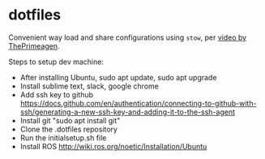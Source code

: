# dotfiles

Convenient way load and share configurations using `stow`, per [video by ThePrimeagen](https://www.youtube.com/watch?v=tkUllCAGs3c&ab_channel=ThePrimeagen).

Steps to setup dev machine:
- After installing Ubuntu, sudo apt update, sudo apt upgrade
- Install sublime text, slack, google chrome
- Add ssh key to github https://docs.github.com/en/authentication/connecting-to-github-with-ssh/generating-a-new-ssh-key-and-adding-it-to-the-ssh-agent
- Install git "sudo apt install git"
- Clone the .dotfiles repository
- Run the initialsetup.sh file
- Install ROS http://wiki.ros.org/noetic/Installation/Ubuntu
